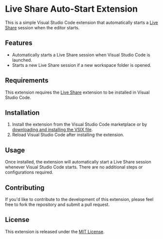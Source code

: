# Live Share Auto-Start Extension

This is a simple Visual Studio Code extension that automatically starts a [Live Share](https://marketplace.visualstudio.com/items?itemName=MS-vsliveshare.vsliveshare) session when the editor starts.

## Features

- Automatically starts a Live Share session when Visual Studio Code is launched.
- Starts a new Live Share session if a new workspace folder is opened.

## Requirements

This extension requires the [Live Share](https://marketplace.visualstudio.com/items?itemName=MS-vsliveshare.vsliveshare) extension to be installed in Visual Studio Code.

## Installation

1. Install the extension from the Visual Studio Code marketplace or by [downloading and installing the VSIX file](https://code.visualstudio.com/docs/editor/extension-gallery#_install-from-a-vsix).
2. Reload Visual Studio Code after installing the extension.

## Usage

Once installed, the extension will automatically start a Live Share session whenever Visual Studio Code starts. There are no additional steps or configurations required.

## Contributing

If you'd like to contribute to the development of this extension, please feel free to fork the repository and submit a pull request.

## License

This extension is released under the [MIT License](https://opensource.org/licenses/MIT).

